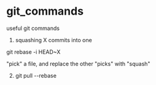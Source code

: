 # git_commands
useful git commands

1) squashing X commits into one

git rebase -i HEAD~X

"pick" a file, and replace the other "picks" with "squash"

2) git pull --rebase